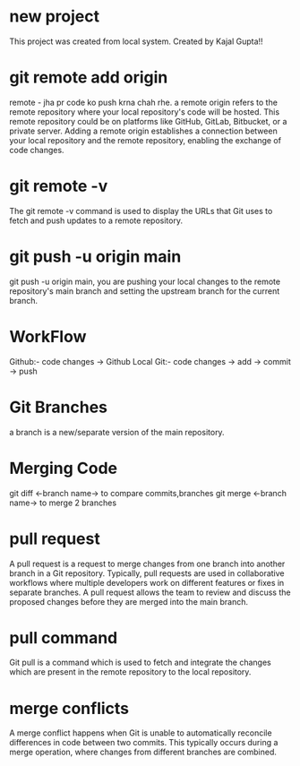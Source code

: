 # new project

This project was created from local system.
Created by Kajal Gupta!!

# git remote add origin 
remote - jha pr code ko push krna chah rhe.
a remote origin refers to the remote repository where your local repository's code will be hosted. This remote repository could be on platforms like GitHub, GitLab, Bitbucket, or a private server. Adding a remote origin establishes a connection between your local repository and the remote repository, enabling the exchange of code changes.

# git remote -v
The git remote -v command is used to display the URLs that Git uses to fetch and push updates to a remote repository.

# git push -u origin main
git push -u origin main, you are pushing your local changes to the remote repository's main branch and setting the upstream branch for the current branch.

# WorkFlow 
Github:- code changes -> Github
Local Git:- code changes -> add -> commit -> push

# Git Branches 
a branch is a new/separate version of the main repository.

# Merging Code

git diff <-branch name-> to compare commits,branches
git merge <-branch name-> to merge 2 branches

# pull request

A pull request is a request to merge changes from one branch into another branch in a Git repository. Typically, pull requests are used in collaborative workflows where multiple developers work on different features or fixes in separate branches. A pull request allows the team to review and discuss the proposed changes before they are merged into the main branch.

# pull command 
Git pull is a command which is used to fetch and integrate the changes which are present in the remote repository to the local repository.

# merge conflicts 
A merge conflict happens when Git is unable to automatically reconcile differences in code between two commits. This typically occurs during a merge operation, where changes from different branches are combined.
